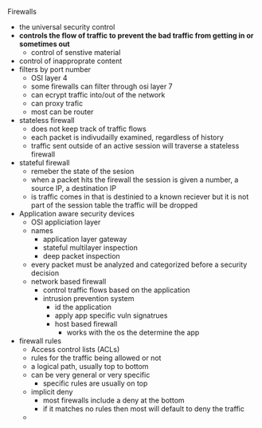 Firewalls

* the universal security control
* **controls the flow of traffic to prevent the bad traffic from getting in or sometimes out**
	* control of senstive material
* control of inapproprate content 
* filters by port number 
	* OSI layer 4
	* some firewalls can filter through osi layer 7
	* can ecrypt traffic into/out of the network 
	* can proxy trafic
	* most can be router
* stateless firewall
	* does not keep track of traffic flows
	* each packet is indivudailly examined, regardless of history
	* traffic sent outside of an active session will traverse a stateless firewall
* stateful firewall
	* remeber the state of the sesion
	* when a packet hits the firewall the session is given a number, a source IP, a destination IP
	* is traffic comes in that is destinied to a known reciever but it is not part of the session table the traffic will be dropped 
* Application  aware security devices
	* OSI appliciation layer 
	* names
		* application layer gateway
		* stateful multilayer inspection
		* deep packet inspection
	* every packet must be analyzed and categorized before a security decision  
	* network based firewall
		* control traffic flows based on the application
		* intrusion prevention system
			* id the application
			* apply app specific vuln signatrues 
			* host based firewall
				* works with the os the determine the app
* firewall rules
	* Access control lists (ACLs)
	* rules for the traffic being allowed or not 
	* a logical path, usually top to bottom
	* can be very general or very specific 
		* specific rules are usually on top
	* implicit deny
		* most firewalls include a deny at the bottom
		* if it matches no rules then most will default to deny the traffic
	* 
